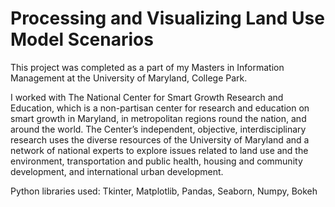 # Processing and Visualizing Land Use Model Scenarios

This project was completed as a part of my Masters in Information Management at the University of Maryland, College Park. 

I worked with The National Center for Smart Growth Research and Education, which is a non-partisan center for research and education on smart growth in Maryland, in metropolitan regions round the nation, and around the world. The Center’s independent, objective, interdisciplinary research uses the diverse resources of the University of Maryland and a network of national experts to explore issues related to land use and the environment, transportation and public health, housing and community development, and international urban development.

Python libraries used: Tkinter, Matplotlib, Pandas, Seaborn, Numpy, Bokeh











